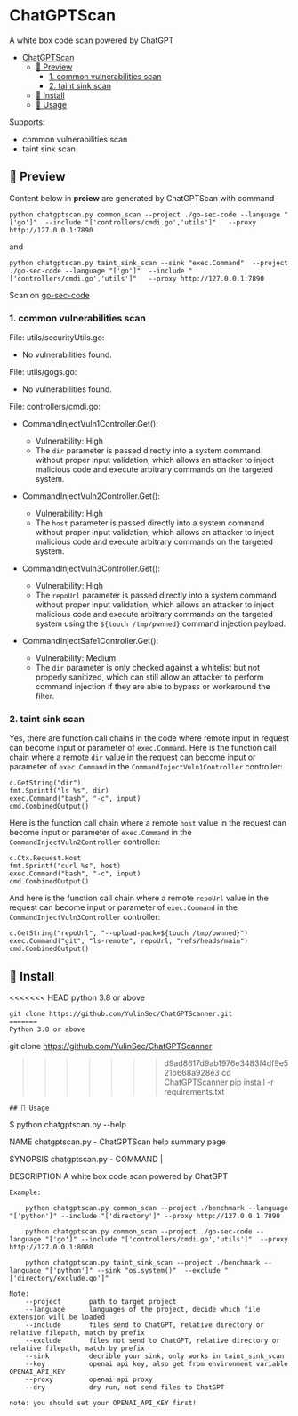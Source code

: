 # ChatGPTScan
A white box code scan powered by ChatGPT

- [ChatGPTScan](#chatgptscan)
  - [🔮 Preview](#-preview)
    - [1. common vulnerabilities scan](#1-common-vulnerabilities-scan)
    - [2. taint sink scan](#2-taint-sink-scan)
  - [🚀 Install](#-install)
  - [🔧 Usage](#-usage)

Supports:
- common vulnerabilities scan
- taint sink scan

## 🔮 Preview
Content below in **preiew** are generated by ChatGPTScan with command
```
python chatgptscan.py common_scan --project ./go-sec-code --language "['go']"  --include "['controllers/cmdi.go','utils']"   --proxy http://127.0.0.1:7890
```
and
```
python chatgptscan.py taint_sink_scan --sink "exec.Command"  --project ./go-sec-code --language "['go']"  --include "['controllers/cmdi.go','utils']"   --proxy http://127.0.0.1:7890
```
Scan on [go-sec-code](https://github.com/cokeBeer/go-sec-code)
### 1. common vulnerabilities scan

File: utils/securityUtils.go:
- No vulnerabilities found.
 
File: utils/gogs.go:
- No vulnerabilities found.
 
File: controllers/cmdi.go:
- CommandInjectVuln1Controller.Get():
  - Vulnerability: High
  - The `dir` parameter is passed directly into a system command without proper input validation, which allows an attacker to inject malicious code and execute arbitrary commands on the targeted system.
 
- CommandInjectVuln2Controller.Get():
  - Vulnerability: High
  - The `host` parameter is passed directly into a system command without proper input validation, which allows an attacker to inject malicious code and execute arbitrary commands on the targeted system.
 
- CommandInjectVuln3Controller.Get():
  - Vulnerability: High
  - The `repoUrl` parameter is passed directly into a system command without proper input validation, which allows an attacker to inject malicious code and execute arbitrary commands on the targeted system using the `${touch /tmp/pwnned}` command injection payload.
 
- CommandInjectSafe1Controller.Get():
  - Vulnerability: Medium
  - The `dir` parameter is only checked against a whitelist but not properly sanitized, which can still allow an attacker to perform command injection if they are able to bypass or workaround the filter.

### 2. taint sink scan

Yes, there are function call chains in the code where remote input in request can become input or parameter of `exec.Command`. Here is the function call chain where a remote `dir` value in the request can become input or parameter of `exec.Command` in the `CommandInjectVuln1Controller` controller:

```
c.GetString("dir")
fmt.Sprintf("ls %s", dir)
exec.Command("bash", "-c", input)
cmd.CombinedOutput()
```

Here is the function call chain where a remote `host` value in the request can become input or parameter of `exec.Command` in the `CommandInjectVuln2Controller` controller:

```
c.Ctx.Request.Host
fmt.Sprintf("curl %s", host)
exec.Command("bash", "-c", input)
cmd.CombinedOutput()
```

And here is the function call chain where a remote `repoUrl` value in the request can become input or parameter of `exec.Command` in the `CommandInjectVuln3Controller` controller:

```
c.GetString("repoUrl", "--upload-pack=${touch /tmp/pwnned}")
exec.Command("git", "ls-remote", repoUrl, "refs/heads/main")
cmd.CombinedOutput()
```

## 🚀 Install

<<<<<<< HEAD
python 3.8 or above

```
git clone https://github.com/YulinSec/ChatGPTScanner.git
=======
Python 3.8 or above

```
git clone https://github.com/YulinSec/ChatGPTScanner
>>>>>>> d9ad8617d9ab1976e3483f4df9e521b668a928e3
cd ChatGPTScanner
pip install -r requirements.txt
```
## 🔧 Usage
```
$ python chatgptscan.py --help

NAME
    chatgptscan.py - ChatGPTScan help summary page

SYNOPSIS
    chatgptscan.py - COMMAND | <flags>

DESCRIPTION
    A white box code scan powered by ChatGPT

    Example:

        python chatgptscan.py common_scan --project ./benchmark --language "['python']" --include "['directory']" --proxy http://127.0.0.1:7890

        python chatgptscan.py common_scan --project ./go-sec-code --language "['go']" --include "['controllers/cmdi.go','utils']"  --proxy http://127.0.0.1:8080

        python chatgptscan.py taint_sink_scan --project ./benchmark --language "['python']" --sink "os.system()"  --exclude "['directory/exclude.go']"

    Note:
        --project       path to target project
        --language      languages of the project, decide which file extension will be loaded
        --include       files send to ChatGPT, relative directory or relative filepath, match by prefix 
        --exclude       files not send to ChatGPT, relative directory or relative filepath, match by prefix 
        --sink          decrible your sink, only works in taint_sink_scan
        --key           openai api key, also get from environment variable OPENAI_API_KEY
        --proxy         openai api proxy
        --dry           dry run, not send files to ChatGPT
```
note: you should set your OPENAI_API_KEY first!